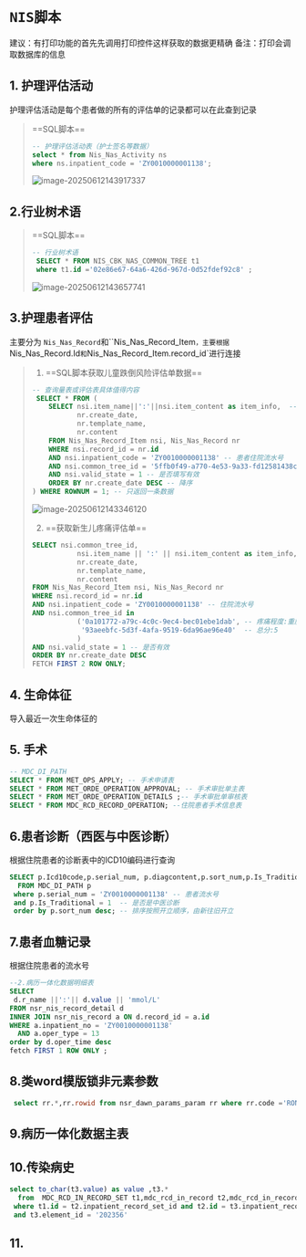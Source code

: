 # `NIS脚本`

建议：有打印功能的首先先调用打印控件这样获取的数据更精确 备注：打印会调取数据库的信息



## 1. 护理评估活动

护理评估活动是每个患者做的所有的评估单的记录都可以在此查到记录

> ==SQL脚本==
>
> ```sql
> -- 护理评估活动表（护士签名等数据）
> select * from Nis_Nas_Activity ns 
> where ns.inpatient_code = 'ZY0010000001138';
> ```
>
> ![image-20250612143917337](https://gitee.com/HavertzPlatform/worker-picgo/raw/master/20250612143917377.png)

## 2.行业树术语

> ==SQL脚本==
>
> ```sql
> -- 行业树术语
>  SELECT * FROM NIS_CBK_NAS_COMMON_TREE t1 
>  where t1.id ='02e86e67-64a6-426d-967d-0d52fdef92c8' ;
> ```
>
> ![image-20250612143657741](https://gitee.com/HavertzPlatform/worker-picgo/raw/master/20250612143855850.png)



## 3.护理患者评估

主要分为 `Nis_Nas_Record`和``Nis_Nas_Record_Item`，主要根据`Nis_Nas_Record.Id`和`Nis_Nas_Record_Item.record_id`进行连接

> 1. ==SQL脚本获取儿童跌倒风险评估单数据==
>
> ```sql
> -- 查询量表或评估表具体值得内容
>  SELECT * FROM (
>     SELECT nsi.item_name||':'||nsi.item_content as item_info,  -- 拼接的数据
>            nr.create_date,
>            nr.template_name,
>            nr.content
>     FROM Nis_Nas_Record_Item nsi, Nis_Nas_Record nr
>     WHERE nsi.record_id = nr.id 
>     AND nsi.inpatient_code = 'ZY0010000001138' -- 患者住院流水号
>     AND nsi.common_tree_id = '5ffb0f49-a770-4e53-9a33-fd12581438c7' -- 行业树种想要查询的结果
>     AND nsi.valid_state = 1 -- 是否填写有效
>     ORDER BY nr.create_date DESC -- 降序
> ) WHERE ROWNUM = 1; -- 只返回一条数据
> ```
>
> ![image-20250612143346120](https://gitee.com/HavertzPlatform/worker-picgo/raw/master/20250612143346268.png)
>
> 2. ==获取新生儿疼痛评估单==
>
> ```sql
> SELECT nsi.common_tree_id,
>            nsi.item_name || ':' || nsi.item_content as item_info,
>            nr.create_date,
>            nr.template_name,
>            nr.content
> FROM Nis_Nas_Record_Item nsi, Nis_Nas_Record nr
> WHERE nsi.record_id = nr.id
> AND nsi.inpatient_code = 'ZY0010000001138' -- 住院流水号
> AND nsi.common_tree_id in
>            ('0a101772-a79c-4c0c-9ec4-bec01ebe1dab', -- 疼痛程度:重度疼痛；
>             '93aeebfc-5d3f-4afa-9519-6da96ae96e40'  -- 总分:5
>            ) 
> AND nsi.valid_state = 1 -- 是否有效
> ORDER BY nr.create_date DESC
> FETCH FIRST 2 ROW ONLY;
> ```
>
> 

##  4. 生命体征

导入最近一次生命体征的



## 5. 手术

```sql
-- MDC_DI_PATH
SELECT * FROM MET_OPS_APPLY; -- 手术申请表
SELECT * FROM MET_ORDE_OPERATION_APPROVAL; -- 手术审批单主表
SELECT * FROM MET_ORDE_OPERATION_DETAILS ;-- 手术审批单审核表
SELECT * FROM MDC_RCD_RECORD_OPERATION; --住院患者手术信息表
```

## 6.患者诊断（西医与中医诊断）

根据住院患者的诊断表中的ICD10编码进行查询

```sql
SELECT p.Icd10code,p.serial_num, p.diagcontent,p.sort_num,p.Is_Traditional,p.DISEASE_ID
  FROM MDC_DI_PATH p
 where p.serial_num = 'ZY0010000001138' -- 患者流水号
 and p.Is_Traditional = 1  -- 是否是中医诊断
 order by p.sort_num desc; -- 排序按照开立顺序，由新往旧开立
```

## 7.患者血糖记录

根据住院患者的流水号

```sql
--2.病历一体化数据明细表
SELECT
 d.r_name ||':'|| d.value || 'mmol/L'
FROM nsr_nis_record_detail d 
INNER JOIN nsr_nis_record a ON d.record_id = a.id
WHERE a.inpatient_no = 'ZY0010000001138'
  AND a.oper_type = 13
order by d.oper_time desc
fetch FIRST 1 ROW ONLY ;
```

## 8.类word模版锁非元素参数

```sql
 select rr.*,rr.rowid from nsr_dawn_params_param rr where rr.code ='RONRecord.WordRecordUnProtectTemplateId';
```

## 9.病历一体化数据主表

## 10.传染病史

```sql
select to_char(t3.value) as value ,t3.*
  from  MDC_RCD_IN_RECORD_SET t1,mdc_rcd_in_record t2,mdc_rcd_in_record_item t3
 where t1.id = t2.inpatient_record_set_id and t2.id = t3.inpatient_record /*and t1.inpatient_no = '' */
 and t3.element_id = '202356'
```

## 11.



